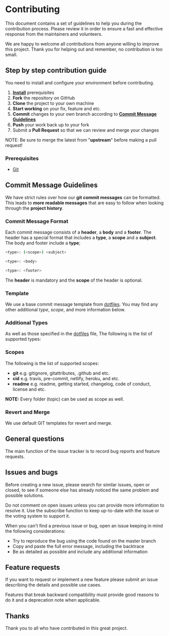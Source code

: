 # Contributing

This document contains a set of guidelines to help you during the contribution
process. Please review it in order to ensure a fast and effective response from
the maintainers and volunteers.

We are happy to welcome all contributions from anyone willing to improve this
project. Thank you for helping out and remember, no contribution is too small.

## Step by step contribution guide

You need to install and configure your environment before contributing.

1. [**Install**](#prerequisites) prerequisites
2. **Fork** the repository on GitHub
3. **Clone** the project to your own machine
4. **Start working** on your fix, feature and etc.
5. **Commit** changes to your own branch according to
   [**Commit Message Guidelines**](#commit-message-guidelines)
6. **Push** your work back up to your fork
7. Submit a **Pull Request** so that we can review and merge your changes

NOTE: Be sure to merge the latest from "**upstream**" before making a pull
request!

### Prerequisites

- [Git](https://git-scm.com/downloads)

## Commit Message Guidelines

We have strict rules over how our **git commit messages** can be formatted. This
leads to **more readable messages** that are easy to follow when looking through
the **project history**.

### Commit Message Format

Each commit message consists of a **header**, a **body** and a **footer**. The
header has a special format that includes a **type**, a **scope** and a
**subject**. The body and footer include a **type**;

```sh
<type>: (<scope>) <subject>

<type>: <body>

<type>: <footer>
```

The **header** is mandatory and the **scope** of the header is optional.

### Template

We use a base commit message template from [dotfiles]. You may find any
other additional *type*, *scope*, and more information below.

[dotfiles]: https://github.com/erdaltsksn/dotfiles/blob/master/git/.gittemplate

### Additional Types

As well as those specified in the [dotfiles] file, The following is the list of
supported types:

### Scopes

The following is the list of supported scopes:

- **git** e.g. gitignore, gitattributes, .github and etc.
- **cid** e.g. travis, pre-commit, netlify, heroku, and etc.
- **readme** e.g. readme, getting started, changelog, code of conduct, license
  and etc.

**NOTE:** Every folder (topic) can be used as scope as well.

### Revert and Merge

We use default GIT templates for revert and merge.

## General questions

The main function of the issue tracker is to record bug reports and feature
requests.

## Issues and bugs

Before creating a new issue, please search for similar issues, open or closed,
to see if someone else has already noticed the same problem and possible
solutions.

Do not comment on open issues unless you can provide more information to resolve
it. Use the subscribe function to keep up-to-date with the issue or the voting
system to support it.

When you can't find a previous issue or bug, open an issue keeping in mind the
following considerations:

- Try to reproduce the bug using the code found on the master branch
- Copy and paste the full error message, including the backtrace
- Be as detailed as possible and include any additional information

## Feature requests

If you want to request or implement a new feature please submit an issue
describing the details and possible use cases.

Features that break backward compatibility must provide good reasons to do it
and a deprecation note when applicable.

## Thanks

Thank you to all who have contributed in this great project.
